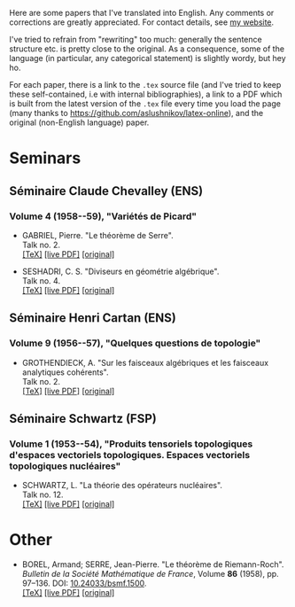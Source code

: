 Here are some papers that I've translated into English. Any comments or corrections are greatly appreciated. For contact details, see [my website](https://thosgood.com).

I've tried to refrain from "rewriting" too much: generally the sentence structure etc. is pretty close to the original. As a consequence, some of the language (in particular, any categorical statement) is slightly wordy, but hey ho.

For each paper, there is a link to the `.tex` source file (and I've tried to keep these self-contained, i.e with internal bibliographies), a link to a PDF which is built from the latest version of the `.tex` file every time you load the page (many thanks to <https://github.com/aslushnikov/latex-online>), and the original (non-English language) paper.


# Seminars

## Séminaire Claude Chevalley (ENS)
### Volume 4 (1958--59), "Variétés de Picard"

<!---
- GABRIEL, Pierre. "Faisceaux quasi-cohérents".
  <br/>
  Talk no. 1.
  <br/>
  [[TeX]](https://github.com/thosgood/translations/tree/master/seminaire-claude-chevalley-4/1-quasi-coherent-sheaves.tex) [[live PDF]](https://latex.aslushnikov.com/compile?git=https%3A%2F%2Fgithub.com%2Fthosgood%2Ftranslations&target=seminaire-claude-chevalley-4%2F1-quasi-coherent-sheaves.tex&command=pdflatex&trackId=1596036033972) [[original]](http://www.numdam.org/item/SCC_1958-1959__4__A1_0/)
--->

- GABRIEL, Pierre. "Le théorème de Serre".
  <br/>
  Talk no. 2.
  <br/>
  [[TeX]](https://github.com/thosgood/translations/tree/master/seminaire-claude-chevalley-4/2-serre's-theorem.tex)
  [[live PDF]](https://latex.aslushnikov.com/compile?git=https%3A%2F%2Fgithub.com%2Fthosgood%2Ftranslations&target=seminaire-claude-chevalley-4%2F2-serre%27s-theorem.tex&command=pdflatex&trackId=1596035916115)
  [[original]](http://www.numdam.org/item/SCC_1958-1959__4__A2_0/)

- SESHADRI, C. S. "Diviseurs en géométrie algébrique".
  <br/>
  Talk no. 4.
  <br/>
  [[TeX]](https://github.com/thosgood/translations/tree/master/seminaire-claude-chevalley-4/4-divisors-in-algebraic-geometry.tex)
  [[live PDF]](https://latex.aslushnikov.com/compile?git=https%3A%2F%2Fgithub.com%2Fthosgood%2Ftranslations&target=seminaire-claude-chevalley-4%2F4-divisors-in-algebraic-geometry.tex&command=pdflatex&trackId=1596027138553)
  [[original]](http://www.numdam.org/item/SCC_1958-1959__4__A4_0/)

## Séminaire Henri Cartan (ENS)
### Volume 9 (1956--57), "Quelques questions de topologie"

- GROTHENDIECK, A. "Sur les faisceaux algébriques et les faisceaux analytiques cohérents".
  <br/>
  Talk no. 2.
  <br/>
  [[TeX]](https://github.com/thosgood/translations/tree/master/seminaire-henri-cartan-9/2-coherent-algebraic-analytic-sheaves.tex)
  [[live PDF]](https://latex.aslushnikov.com/compile?git=https%3A%2F%2Fgithub.com%2Fthosgood%2Ftranslations&target=seminaire-henri-cartan-9%2F2-coherent-algebraic-analytic-sheaves.tex&command=pdflatex&trackId=1595524113730)
  [[original]](http://www.numdam.org/item/SHC_1956-1957__9__A2_0/)

## Séminaire Schwartz (FSP)
### Volume 1 (1953--54), "Produits tensoriels topologiques d'espaces vectoriels topologiques. Espaces vectoriels topologiques nucléaires"

- SCHWARTZ, L. "La théorie des opérateurs nucléaires".
  <br/>
  Talk no. 12.
  <br/>
  [[TeX]](https://github.com/thosgood/translations/tree/master/seminaire-schwartz-1/12-the-theory-of-nuclear-operators.tex)
  [[live PDF]](https://latex.aslushnikov.com/compile?git=https%3A%2F%2Fgithub.com%2Fthosgood%2Ftranslations&target=seminaire-schwartz-1%2F12-the-theory-of-nuclear-operators.tex&command=pdflatex&trackId=1595524106537)
  [[original]](http://www.numdam.org/item/SLS_1953-1954__1__A13_0/)

# Other

<!---
- HILBERT, D. "Ueber die Darstellung definiter Formen als Summen von Formenquadraten". _Mathematische Annalen_, Volume **32** (1888), pp. 342–350. <http://eudml.org/doc/157385>.
  <br/>
  [[TeX]](https://github.com/thosgood/translations/tree/master/ma-32/sum-of-squares.tex)
  [[live PDF]](https://latex.aslushnikov.com/compile?git=https%3A%2F%2Fgithub.com%2Fthosgood%2Ftranslations&target=ma-32%2Fsum-of-squares.tex&command=pdflatex&trackId=1596040205463)
  [[original]](http://eudml.org/doc/157385)
--->

- BOREL, Armand; SERRE, Jean-Pierre. "Le théorème de Riemann-Roch". _Bulletin de la Société Mathématique de France_, Volume **86** (1958), pp. 97–136. DOI: [10.24033/bsmf.1500](https://www.doi.org/10.24033/bsmf.1500).
  <br/>
  [[TeX]](https://github.com/thosgood/translations/tree/master/bsmf-86/the-riemann-roch-theorem.tex)
  [[live PDF]](https://latex.aslushnikov.com/compile?git=https%3A%2F%2Fgithub.com%2Fthosgood%2Ftranslations&target=bsmf-86%2Fthe-riemann-roch-theorem.tex&command=pdflatex&trackId=1595524110173)
  [[original]](http://www.numdam.org/item/?id=BSMF_1958__86__97_0)
  
<!---
- GROTHENDIECK, Alexander. "La théorie des classes de Chern". _Bulletin de la Société Mathématique de France_, Volume **86** (1958) , pp. 137-154. DOI: [10.24033/bsmf.1501](https://www.doi.org/10.24033/bsmf.1501).
  <br/>
  [[TeX]](https://github.com/thosgood/translations/tree/master/bsmf-86/the-theory-of-chern-classes.tex)
  [[live PDF]](https://latex.aslushnikov.com/compile?git=https%3A%2F%2Fgithub.com%2Fthosgood%2Ftranslations&target=bsmf-86%2Fthe-theory-of-chern-classes.tex&command=pdflatex&trackId=1596040216373)
  [[original]](https://www.doi.org/10.24033/bsmf.1501)
--->

<!---
- GRAUERT, H. "Über Modifikationen und exzeptionelle analytische Mengen". _Math. Ann._, Volume **146** (1962), pp. 331--368. <http://eudml.org/doc/160940>
  <br/>
  [[TeX]](https://github.com/thosgood/translations/tree/master/ma-146/exceptional-analytic-sets.tex)
  [[live PDF]](https://latex.aslushnikov.com/compile?git=https%3A%2F%2Fgithub.com%2Fthosgood%2Ftranslations&target=ma-146%2Fexceptional-analytic-sets.tex&command=pdflatex&trackId=1596040221056)
  [[original]](http://eudml.org/doc/160940)
--->

<!---
- DELIGNE, P. _Equations Différentielles à Points Singuliers Réguliers._ Springer-Verlag, Lecture Notes in Mathematics **163** (1970). <https://publications.ias.edu/node/355>
  <br/>
  [[TeX]](https://github.com/thosgood/translations/tree/master/lnm-163/de-regular-singular-points.tex)
  [[live PDF]](https://latex.aslushnikov.com/compile?git=https%3A%2F%2Fgithub.com%2Fthosgood%2Ftranslations&target=lnm-163%2Fde-regular-singular-points.tex&command=pdflatex&trackId=1596040243159)
  [[original]](https://publications.ias.edu/node/355)
--->
